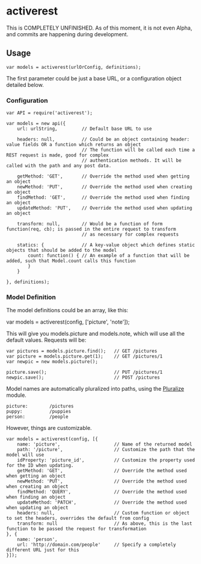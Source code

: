 # activerest

This is COMPLETELY UNFINISHED. As of this moment, it is not even Alpha, and commits are happening during development.

## Usage

```
var models = activerest(urlOrConfig, definitions);
```

The first parameter could be just a base URL, or a configuration object detailed below.

### Configuration

```
var API = require('activerest');

var models = new api({
	url: urlString, 		// Default base URL to use

	headers: null,			// Could be an object containing header: value fields OR a function which returns an object
							// The function will be called each time a REST request is made, good for complex
							// authentication methods. It will be called with the path and any post data.

	getMethod: 'GET',		// Override the method used when getting an object
	newMethod: 'PUT',		// Override the method used when creating an object
	findMethod: 'GET',		// Override the method used when finding an object
	updateMethod: 'PUT',	// Override the method used when updating an object

	transform: null,		// Would be a function of form function(req, cb); is passed in the entire request to transform
							// as necessary for complex requests

	statics: {				// A key-value object which defines static objects that should be added to the model
		count: function() { // An example of a function that will be added, such that Model.count calls this function
		}
	}

}, definitions);
```

### Model Definition

The model definitions could be an array, like this:

var models = activerest(config, ['picture', 'note']);

This will give you models.picture and models.note, which will use all the default values. Requests will be:

```
var pictures = models.picture.find(); 	// GET /pictures
var picture = models.picture.get(1); 	// GET /pictures/1
var newpic = new models.picture();

picture.save();							// PUT /pictures/1
newpic.save();							// POST /pictures
```

Model names are automatically pluralized into paths, using the [Pluralize](https://www.npmjs.com/package/pluralize) module.

```
picture:		/pictures
puppy:			/puppies
person:			/people
```

However, things are customizable.

```
var models = activerest(config, [{
	name: 'picture',					// Name of the returned model
	path: '/picture',					// Customize the path that the model will use
	idProperty: 'picture_id',			// Customize the property used for the ID when updating.
	getMethod: 'GET',					// Override the method used when getting an object
	newMethod: 'PUT',					// Override the method used when creating an object
	findMethod: 'QUERY',				// Override the method used when finding an object
	updateMethod: 'PATCH',				// Override the method used when updating an object
	headers: null,						// Custom function or object to set the headers, overrides the default from config
	transform: null						// As above, this is the last function to be passed the request for transformation
}, {
	name: 'person',	
	url: 'http://domain.com/people'		// Specify a completely different URL just for this
}]);
```